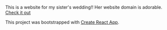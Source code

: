 This is a website for my sister's wedding!! Her website domain is adorable. [Check it out](https://lovingyouisez.com/)

This project was bootstrapped with [Create React App](https://github.com/facebookincubator/create-react-app).